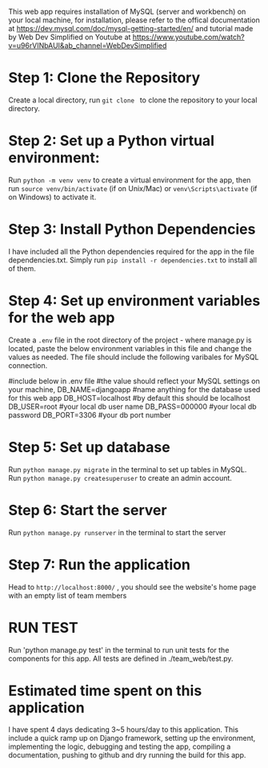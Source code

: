 
This web app requires installation of MySQL (server and workbench) on your local machine, for installation, please refer to the offical documentation at https://dev.mysql.com/doc/mysql-getting-started/en/ 
and tutorial made by Web Dev Simplified on Youtube at https://www.youtube.com/watch?v=u96rVINbAUI&ab_channel=WebDevSimplified   

# Step 1: Clone the Repository
Create a local directory, run `git clone ` to clone the repository to your local directory.

# Step 2: Set up a Python virtual environment:
Run `python -m venv venv` to create a virtual environment for the app, then run `source venv/bin/activate` (if on Unix/Mac) or `venv\Scripts\activate` (if on Windows) to activate it.

# Step 3: Install Python Dependencies
I have included all the Python dependencies required for the app in the file dependencies.txt. Simply run `pip install -r dependencies.txt` to install all of them.

# Step 4: Set up environment variables for the web app
Create a `.env` file in the root directory of the project - where manage.py is located, paste the below environment variables in this file and change the values as needed. The file should include the following varibales for MySQL connection.

#include below in .env file
#the value should reflect your MySQL settings on your machine, 
DB_NAME=djangoapp #name anything for the database used for this web app
DB_HOST=localhost #by default this should be localhost
DB_USER=root #your local db user name
DB_PASS=000000 #your local db password
DB_PORT=3306 #your db port number

# Step 5: Set up database
Run `python manage.py migrate` in the terminal to set up tables in MySQL.
Run `python manage.py createsuperuser` to create an admin account.

# Step 6: Start the server
Run `python manage.py runserver` in the terminal to start the server

# Step 7: Run the application
Head to `http://localhost:8000/` , you should see the website's home page with an empty list of team members


# RUN TEST
Run 'python manage.py test' in the terminal to run unit tests for the components for this app. All tests are defined in ./team_web/test.py.

# Estimated time spent on this application
I have spent 4 days dedicating 3~5 hours/day to this application. This include a quick ramp up on Django framework, setting up the environment, implementing the logic, debugging and testing the app, compiling a documentation, pushing to github and dry running the build for this app. 





